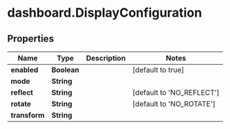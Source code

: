 # dashboard.DisplayConfiguration

## Properties
Name | Type | Description | Notes
------------ | ------------- | ------------- | -------------
**enabled** | **Boolean** |  | [default to true]
**mode** | **String** |  | 
**reflect** | **String** |  | [default to &#39;NO_REFLECT&#39;]
**rotate** | **String** |  | [default to &#39;NO_ROTATE&#39;]
**transform** | **String** |  | 


